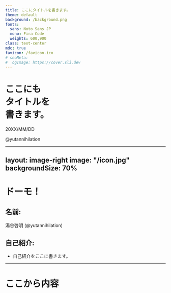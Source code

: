 ```yaml
---
title: ここにタイトルを書きます。
theme: default
background: /background.png
fonts:
  sans: Noto Sans JP
  mono: Fira Code
  weights: 600,900
class: text-center
mdc: true
favicon: /favicon.ico
# seoMeta:
#  ogImage: https://cover.sli.dev
---
```


# ここにも<br/>タイトルを<br/>書きます。

20XX/MM/DD

@yutannihilation

---
layout: image-right
image: "/icon.jpg"
backgroundSize: 70%
---

# ドーモ！

## 名前:

湯谷啓明 (@yutannihilation)

## 自己紹介:

- 自己紹介をここに書きます。

---

# ここから内容
